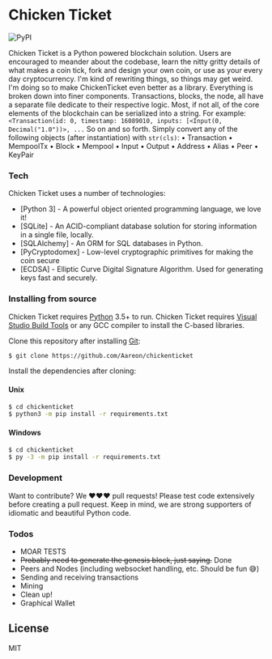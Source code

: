 # Chicken Ticket
![PyPI](https://img.shields.io/badge/python-3.6-blue.svg)

Chicken Ticket is a Python powered blockchain solution. Users are encouraged to meander about the codebase, learn the nitty gritty details of what makes a coin tick, fork and design your own coin, or use as your every day cryptocurrency.
I'm kind of rewriting things, so things may get weird. I'm doing so to make ChickenTicket even better as a library.
Everything is broken down into finer components. Transactions, blocks, the node, all have a separate file dedicate to their respective logic.
Most, if not all, of the core elements of the blockchain can be serialized into a string. For example:
`<Transaction(id: 0, timestamp: 16089010, inputs: [<Input(0, Decimal("1.0"))>, ...`
So on and so forth. Simply convert any of the following objects (after instantiation) with `str(cls)`:
 • Transaction
 • MempoolTx
 • Block
 • Mempool
 • Input
 • Output
 • Address
 • Alias
 • Peer
 • KeyPair

### Tech
Chicken Ticket uses a number of technologies:
* [Python 3] - A powerful object oriented programming language, we love it!
* [SQLite] - An ACID-compliant database solution for storing information in a single file, locally.
* [SQLAlchemy] - An ORM for SQL databases in Python.
* [PyCryptodomex] - Low-level cryptographic primitives for making the coin secure
* [ECDSA] - Elliptic Curve Digital Signature Algorithm. Used for generating keys fast and securely.

### Installing from source
Chicken Ticket requires [Python](https://python.org/) 3.5+ to run.
Chicken Ticket requires [Visual Studio Build Tools](https://www.visualstudio.com/downloads/#build-tools-for-visual-studio-2017) or any GCC compiler to install the C-based libraries.

Clone this repository after installing [Git](https://git-scm.com):
```sh
$ git clone https://github.com/Aareon/chickenticket
```

Install the dependencies after cloning:
#### Unix
```sh
$ cd chickenticket
$ python3 -m pip install -r requirements.txt
```
#### Windows
```sh
$ cd chickenticket
$ py -3 -m pip install -r requirements.txt
```

### Development
Want to contribute? We ❤️❤️❤️ pull requests! 
Please test code extensively before creating a pull request.
Keep in mind, we are strong supporters of idiomatic and beautiful Python code.

### Todos
 - MOAR TESTS
 - ~~Probably need to generate the genesis block, just saying.~~ Done
 - Peers and Nodes (including websocket handling, etc. Should be fun 😅)
 - Sending and receiving transactions
 - Mining
 - Clean up!
 - Graphical Wallet


License
----
MIT
